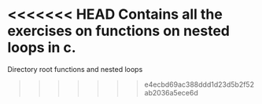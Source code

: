 <<<<<<< HEAD
Contains all the exercises on functions on nested loops in c.
=======
Directory root functions and nested loops
>>>>>>> e4ecbd69ac388ddd1d23d5b2f52ab2036a5ece6d
